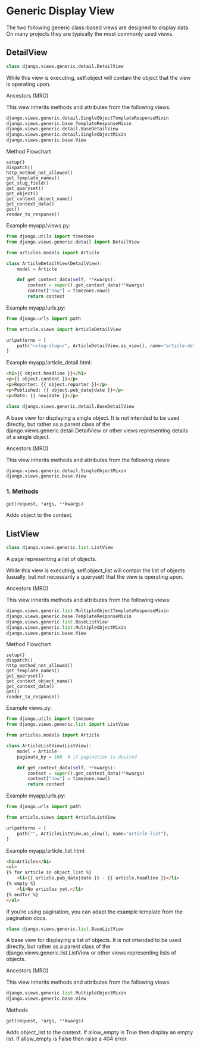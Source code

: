 <link href="https://maxcdn.bootstrapcdn.com/bootstrap/3.3.6/css/bootstrap.min.css" rel="stylesheet"/>

# Generic Display View

The two following generic class-based views are designed to display data. On many projects they are typically the most commonly used views.

## DetailView

```python
class django.views.generic.detail.DetailView
```

While this view is executing, self.object will contain the object that the view is operating upon.

Ancestors (MRO)

This view inherits methods and attributes from the following views:

```python
django.views.generic.detail.SingleObjectTemplateResponseMixin
django.views.generic.base.TemplateResponseMixin
django.views.generic.detail.BaseDetailView
django.views.generic.detail.SingleObjectMixin
django.views.generic.base.View
```

Method Flowchart

```text
setup()
dispatch()
http_method_not_allowed()
get_template_names()
get_slug_field()
get_queryset()
get_object()
get_context_object_name()
get_context_data()
get()
render_to_response()
```

Example myapp/views.py:

```python
from django.utils import timezone
from django.views.generic.detail import DetailView

from articles.models import Article

class ArticleDetailView(DetailView):
    model = Article

    def get_context_data(self, **kwargs):
        context = super().get_context_data(**kwargs)
        context["now"] = timezone.now()
        return context
```

Example myapp/urls.py:

```python
from django.urls import path

from article.views import ArticleDetailView

urlpatterns = [
    path("<slug:slug>/", ArticleDetailView.as_view(), name="article-detail"),
]
```

Example myapp/article_detail.html:

```html
<h1>{{ object.headline }}</h1>
<p>{{ object.content }}</p>
<p>Reporter: {{ object.reporter }}</p>
<p>Published: {{ object.pub_date|date }}</p>
<p>Date: {{ now|date }}</p>
```

```python
class django.views.generic.detail.BaseDetailView
```

A base view for displaying a single object. It is not intended to be used directly, but rather as a parent class of the django.views.generic.detail.DetailView or other views representing details of a single object.

Ancestors (MRO)

This view inherits methods and attributes from the following views:

```python
django.views.generic.detail.SingleObjectMixin
django.views.generic.base.View
```

### 1. Methods

```python
get(request, *args, **kwargs)
```

Adds object to the context.

## ListView

```python
class django.views.generic.list.ListView
```

A page representing a list of objects.

While this view is executing, self.object_list will contain the list of objects (usually, but not necessarily a queryset) that the view is operating upon.

Ancestors (MRO)

This view inherits methods and attributes from the following views:

```python
django.views.generic.list.MultipleObjectTemplateResponseMixin
django.views.generic.base.TemplateResponseMixin
django.views.generic.list.BaseListView
django.views.generic.list.MultipleObjectMixin
django.views.generic.base.View
```

Method Flowchart

```text
setup()
dispatch()
http_method_not_allowed()
get_template_names()
get_queryset()
get_context_object_name()
get_context_data()
get()
render_to_response()
```

Example views.py:

```python
from django.utils import timezone
from django.views.generic.list import ListView

from articles.models import Article

class ArticleListView(ListView):
    model = Article
    paginate_by = 100  # if pagination is desired

    def get_context_data(self, **kwargs):
        context = super().get_context_data(**kwargs)
        context["now"] = timezone.now()
        return context
```

Example myapp/urls.py:

```python
from django.urls import path

from article.views import ArticleListView

urlpatterns = [
    path("", ArticleListView.as_view(), name="article-list"),
]
```

Example myapp/article_list.html:

```html
<h1>Articles</h1>
<ul>
{% for article in object_list %}
    <li>{{ article.pub_date|date }} - {{ article.headline }}</li>
{% empty %}
    <li>No articles yet.</li>
{% endfor %}
</ul>
```

If you’re using pagination, you can adapt the example template from the pagination docs.

```python
class django.views.generic.list.BaseListView
```

A base view for displaying a list of objects. It is not intended to be used directly, but rather as a parent class of the django.views.generic.list.ListView or other views representing lists of objects.

Ancestors (MRO)

This view inherits methods and attributes from the following views:

```python
django.views.generic.list.MultipleObjectMixin
django.views.generic.base.View
```

Methods

```python
get(request, *args, **kwargs)
```

Adds object_list to the context. If allow_empty is True then display an empty list. If allow_empty is False then raise a 404 error.
